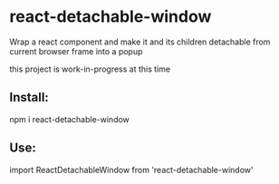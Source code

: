# react-detachable-window
Wrap a react component and make it and its children detachable from current browser frame into a popup

this project is work-in-progress at this time

## Install:

npm i react-detachable-window


## Use:

import ReactDetachableWindow from 'react-detachable-window'

<ReactDetachableWindow>
    <!-- this dom can be detached to popup window -->
</ReactDetachableWindow>
